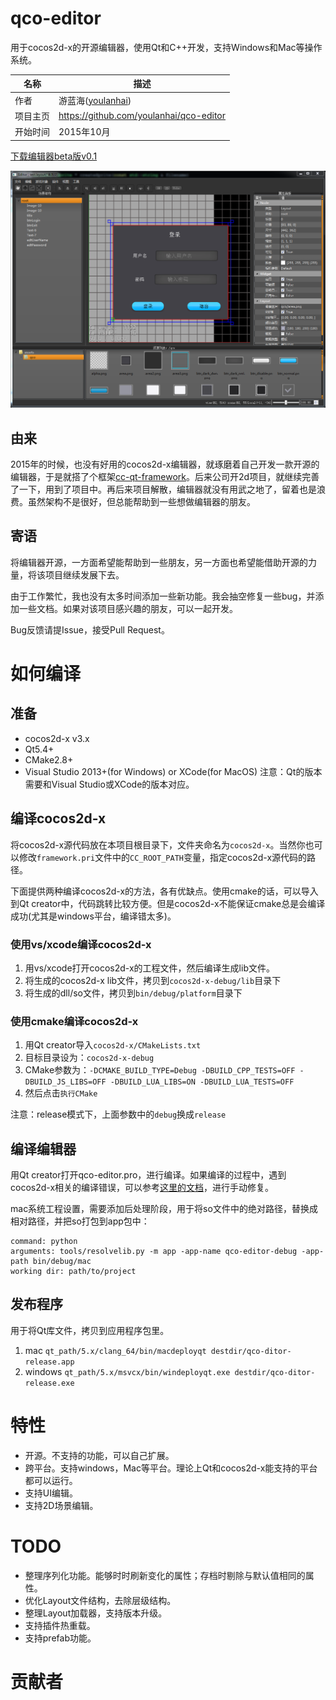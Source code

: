 # qco-editor
用于cocos2d-x的开源编辑器，使用Qt和C++开发，支持Windows和Mac等操作系统。

名称 | 描述
---- | ----
作者 | 游蓝海([youlanhai](https://github.com/youlanhai))
项目主页 | https://github.com/youlanhai/qco-editor
开始时间 | 2015年10月

[下载编辑器beta版v0.1](https://pan.baidu.com/s/1eSBSFDK)

![截图](doc/screenshot.png)

## 由来
2015年的时候，也没有好用的cocos2d-x编辑器，就琢磨着自己开发一款开源的编辑器，于是就搭了个框架[cc-qt-framework](https://github.com/youlanhai/cc-qt-framework)。后来公司开2d项目，就继续完善了一下，用到了项目中。再后来项目解散，编辑器就没有用武之地了，留着也是浪费。虽然架构不是很好，但总能帮助到一些想做编辑器的朋友。

## 寄语
将编辑器开源，一方面希望能帮助到一些朋友，另一方面也希望能借助开源的力量，将该项目继续发展下去。

由于工作繁忙，我也没有太多时间添加一些新功能。我会抽空修复一些bug，并添加一些文档。如果对该项目感兴趣的朋友，可以一起开发。

Bug反馈请提Issue，接受Pull Request。

# 如何编译
## 准备
* cocos2d-x v3.x
* Qt5.4+
* CMake2.8+
* Visual Studio 2013+(for Windows) or XCode(for MacOS)
注意：Qt的版本需要和Visual Studio或XCode的版本对应。

## 编译cocos2d-x
将cocos2d-x源代码放在本项目根目录下，文件夹命名为`cocos2d-x`。当然你也可以修改`framework.pri`文件中的`CC_ROOT_PATH`变量，指定cocos2d-x源代码的路径。

下面提供两种编译cocos2d-x的方法，各有优缺点。使用cmake的话，可以导入到Qt creator中，代码跳转比较方便。但是cocos2d-x不能保证cmake总是会编译成功(尤其是windows平台，编译错太多)。

### 使用vs/xcode编译cocos2d-x
1. 用vs/xcode打开cocos2d-x的工程文件，然后编译生成lib文件。
2. 将生成的cocos2d-x lib文件，拷贝到`cocos2d-x-debug/lib`目录下
3. 将生成的dll/so文件，拷贝到`bin/debug/platform`目录下

### 使用cmake编译cocos2d-x
1. 用Qt creator导入`cocos2d-x/CMakeLists.txt`
2. 目标目录设为：`cocos2d-x-debug`
3. CMake参数为：`-DCMAKE_BUILD_TYPE=Debug -DBUILD_CPP_TESTS=OFF -DBUILD_JS_LIBS=OFF -DBUILD_LUA_LIBS=ON -DBUILD_LUA_TESTS=OFF`
4. 然后点击`执行CMake`

注意：release模式下，上面参数中的`debug`换成`release`

## 编译编辑器
用Qt creator打开qco-editor.pro，进行编译。如果编译的过程中，遇到cocos2d-x相关的编译错误，可以参考[这里的文档](doc/fix-cocos2d-x-compile-error.md)，进行手动修复。

mac系统工程设置，需要添加后处理阶段，用于将so文件中的绝对路径，替换成相对路径，并把so打包到app包中：
```
command: python
arguments: tools/resolvelib.py -m app -app-name qco-editor-debug -app-path bin/debug/mac
working dir: path/to/project
```

## 发布程序
用于将Qt库文件，拷贝到应用程序包里。

1. mac 
`qt_path/5.x/clang_64/bin/macdeployqt destdir/qco-ditor-release.app`
2. windows 
`qt_path/5.x/msvcx/bin/windeployqt.exe destdir/qco-ditor-release.exe`

# 特性
+ 开源。不支持的功能，可以自己扩展。
+ 跨平台。支持windows，Mac等平台。理论上Qt和cocos2d-x能支持的平台都可以运行。
+ 支持UI编辑。
+ 支持2D场景编辑。

# TODO
+ 整理序列化功能。能够时时刷新变化的属性；存档时剔除与默认值相同的属性。
+ 优化Layout文件结构，去除层级结构。
+ 整理Layout加载器，支持版本升级。
+ 支持插件热重载。
+ 支持prefab功能。

# 贡献者

